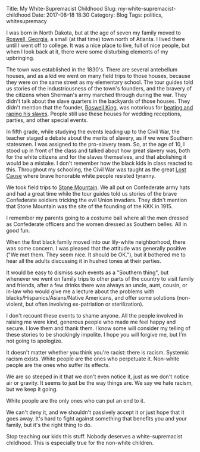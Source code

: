 Title: My White-Supremacist Childhood
Slug: my-white-supremacist-childhood
Date: 2017-08-18 18:30
Category: Blog
Tags: politics, whitesupremacy

I was born in North Dakota, but at the age of seven my family moved to [Roswell, Georgia](https://en.wikipedia.org/wiki/Roswell,_Georgia), a small (at that time) town north of Atlanta.  I lived there until I went off to college.  It was a nice place to live, full of nice people, but when I look back at it, there were some disturbing elements of my upbringing.

The town was established in the 1830's.  There are several antebellum houses, and as a kid we went on many field trips to those houses, because they were on the same street as my elementary school.  The tour guides told us stories of the industriousness of the town's founders, and the bravery of the citizens when Sherman's army marched through during the war.  They didn't talk about the slave quarters in the backyards of those houses.  They didn't mention that the founder, [Roswell King](https://en.wikipedia.org/wiki/Roswell_King), was notorious for [beating and raping his slaves](http://www.nytimes.com/1988/02/10/us/roswell-journal-the-darker-side-of-a-beloved-founder.html).  People still use these houses for wedding receptions, parties, and other special events.

In fifth grade, while studying the events leading up to the Civil War, the teacher staged a debate about the merits of slavery, as if we were Southern statesmen.  I was assigned to the pro-slavery team.  So, at the age of 10, I stood up in front of the class and talked about how great slavery was, both for the white citizens and for the slaves themselves, and that abolishing it would be a mistake.  I don't remember how the black kids in class reacted to this.  Throughout my schooling, the Civil War was taught as the great [Lost Cause](https://en.wikipedia.org/wiki/Lost_Cause_of_the_Confederacy) where brave honorable white people resisted tyranny.

We took field trips to [Stone Mountain](https://en.wikipedia.org/wiki/Stone_Mountain).  We all put on Confederate army hats and had a great time while the tour guides told us stories of the brave Confederate soldiers tricking the evil Union invaders.  They didn't mention that Stone Mountain was the site of the founding of the KKK in 1915.

I remember my parents going to a costume ball where all the men dressed as Confederate officers and the women dressed as Southern belles.  All in good fun.

When the first black family moved into our lily-white neighborhood, there was some concern.  I was pleased that the attitude was generally positive ("We met them.  They seem nice.  It should be OK."), but it bothered me to hear all the adults discussing it in hushed tones at their parties.

It would be easy to dismiss such events as a "Southern thing", but whenever we went on family trips to other parts of the country to visit family and friends, after a few drinks there was always an uncle, aunt, cousin, or in-law who would give me a lecture about the problems with blacks/Hispanics/Asians/Native Americans, and offer some solutions (non-violent, but often involving ex-patriation or sterilization).

I don't recount these events to shame anyone.  All the people involved in raising me were kind, generous people who made me feel happy and secure.  I love them and thank them.  I know some will consider my telling of these stories to be shockingly impolite.  I hope you will forgive me, but I'm not going to apologize.

It doesn't matter whether you think you're racist:  there is racism.  Systemic racism exists.  White people are the ones who perpetuate it.  Non-white people are the ones who suffer its effects.

We are so steeped in it that we don't even notice it, just as we don't notice air or gravity.  It seems to just be the way things are.  We say we hate racism, but we keep it going.

White people are the only ones who can put an end to it.

We can't deny it, and we shouldn't passively accept it or just hope that it goes away.  It's hard to fight against something that benefits you and your family, but it's the right thing to do.

Stop teaching our kids this stuff.  Nobody deserves a white-supremacist childhood.  This is especially true for the non-white children.

